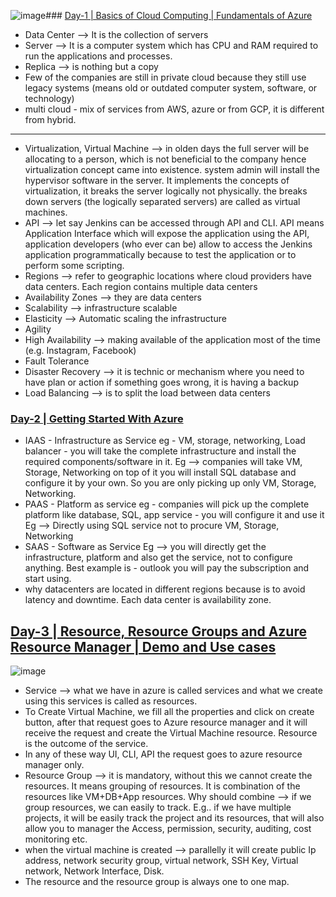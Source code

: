 ![image](https://github.com/user-attachments/assets/5fe9b683-c780-457d-9e5a-d8a57434244c)### <ins> Day-1 | Basics of Cloud Computing | Fundamentals of Azure </ins>

* Data Center -->  It is the collection of servers
* Server --> It is a computer system which has CPU and RAM required to run the applications and processes.
* Replica --> is nothing but a copy
* Few of the companies are still in private cloud because they still use legacy systems (means old or outdated computer system, software, or technology)
* multi cloud - mix of services from AWS, azure or from GCP, it is different from hybrid.
-------------------------------------------------------------------------------------------------
* Virtualization, Virtual Machine --> in olden days the full server will be allocating to a person, which is not beneficial to the company hence virtualization concept came into existence. system admin will install the hypervisor software in the server. It implements the concepts of virtualization, it breaks the server logically not physically. the breaks down servers (the logically separated servers) are called as virtual machines. 
* API --> let say Jenkins can be accessed through API and CLI. 
	API means Application Interface which will expose the application using the API, application developers (who ever can be)     allow to access the Jenkins application programmatically because to test the application or to perform some scripting. 
* Regions --> refer to geographic locations where cloud providers have data centers. Each region contains multiple data centers
* Availability Zones --> they are data centers
* Scalability -->  infrastructure scalable
* Elasticity --> Automatic scaling the infrastructure
*  Agility
* High Availability --> making available of the application most of the time (e.g. Instagram, Facebook)
* Fault Tolerance
* Disaster Recovery -->  it is technic or mechanism where you need to have plan or action if something goes wrong, it is 
  having a backup
* Load Balancing --> is to split the load between data centers

### <ins> Day-2 | Getting Started With Azure </ins>
* IAAS - Infrastructure as Service eg - VM, storage, networking, Load balancer - you will take the complete infrastructure and install the required components/software in it. Eg --> companies will take VM, Storage, Networking on top of it you will install SQL database and configure it by your own. So you are only picking up only VM, Storage, Networking.
* PAAS - Platform as service eg - companies will pick up the complete platform like database, SQL, app service - you will configure it and use it
	 Eg --> Directly using SQL service not to procure VM, Storage, Networking
* SAAS - Software as Service 
         Eg --> you will directly get the infrastructure, platform and also get the service, not to configure anything. Best example is - outlook you will 
                pay the subscription and start using. 
* why datacenters are located in different regions because is to avoid latency and downtime. Each data center is availability zone. 

## <ins> Day-3 | Resource, Resource Groups and Azure Resource Manager | Demo and Use cases </ins>
![image](https://github.com/user-attachments/assets/b63afed7-cc62-4441-ab7c-aec09c1494b3)
* Service --> what we have in azure is called services and what we create using this services is called as resources.
* To Create Virtual Machine, we fill all the properties and click on create button, after that request goes to Azure resource manager and it will 
  receive the request and create the Virtual Machine resource. Resource is the outcome of the service.
* In any of these way UI, CLI, API the request goes to azure resource manager only. 
* Resource Group --> it is mandatory, without this we cannot create the resources. It means grouping of resources. It is combination of the 
  resources like VM+DB+App resources. Why should combine --> if we group resources, we can easily to track. E.g.. if we have multiple projects, it 
  will be easily track the project and its resources, that will also allow you to manager the Access, permission, security, auditing, cost 
  monitoring etc.
* when the virtual machine is created --> parallelly it will create public Ip address, network security group, virtual network, SSH Key, Virtual 
  network, Network Interface, Disk.
* The resource and the resource group is always one to one map.




